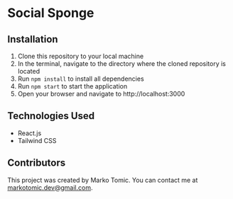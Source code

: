 # Social Sponge

## Installation

1. Clone this repository to your local machine
2. In the terminal, navigate to the directory where the cloned repository is located
3. Run `npm install` to install all dependencies
4. Run `npm start` to start the application
5. Open your browser and navigate to http://localhost:3000

## Technologies Used

- React.js
- Tailwind CSS

## Contributors

This project was created by Marko Tomic. You can contact me at markotomic.dev@gmail.com.

